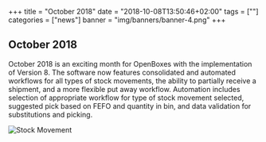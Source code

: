 +++
title = "October 2018"
date = "2018-10-08T13:50:46+02:00"
tags = [""]
categories = ["news"]
banner = "img/banners/banner-4.png"
+++

## October 2018

October 2018 is an exciting month for OpenBoxes with the implementation of Version 8. The software now features consolidated and automated workflows for all types of stock movements, the ability to partially receive a shipment, and a more flexible put away workflow. Automation includes selection of appropriate workflow for type of stock movement selected, suggested pick based on FEFO and quantity in bin, and data validation for substitutions and picking.


![Stock Movement](/img/screenshots/stock-movement-edit-pick.png)
